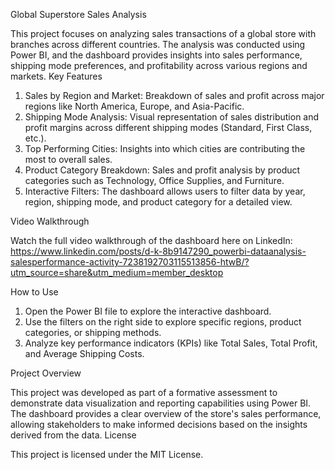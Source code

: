 Global Superstore Sales Analysis

This project focuses on analyzing sales transactions of a global store with branches across different countries. The analysis was conducted using Power BI, and the dashboard provides insights into sales performance, shipping mode preferences, and profitability across various regions and markets.
Key Features

  1. Sales by Region and Market: Breakdown of sales and profit across major regions like North America, Europe, and Asia-Pacific.
  2. Shipping Mode Analysis: Visual representation of sales distribution and profit margins across different shipping modes (Standard, First Class, etc.).
  3. Top Performing Cities: Insights into which cities are contributing the most to overall sales.
  4. Product Category Breakdown: Sales and profit analysis by product categories such as Technology, Office Supplies, and Furniture.
  5. Interactive Filters: The dashboard allows users to filter data by year, region, shipping mode, and product category for a detailed view.

Video Walkthrough

Watch the full video walkthrough of the dashboard here on LinkedIn: https://www.linkedin.com/posts/d-k-8b9147290_powerbi-dataanalysis-salesperformance-activity-7238192703115513856-htwB/?utm_source=share&utm_medium=member_desktop


How to Use

  1. Open the Power BI file to explore the interactive dashboard.
  2. Use the filters on the right side to explore specific regions, product categories, or shipping methods.
  3. Analyze key performance indicators (KPIs) like Total Sales, Total Profit, and Average Shipping Costs.

Project Overview

This project was developed as part of a formative assessment to demonstrate data visualization and reporting capabilities using Power BI. The dashboard provides a clear overview of the store's sales performance, allowing stakeholders to make informed decisions based on the insights derived from the data.
License

This project is licensed under the MIT License.
